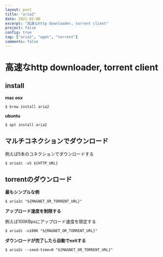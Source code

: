 ```yaml
---
layout: post
title: "aria2"
date: 2021-02-08
excerpt: "高速なhttp downloader, torrent client"
project: false
config: true
tag: ["aria2", "wget", "torrent"]
comments: false
---
```


# 高速なhttp downloader, torrent client

## install

**mac osx**
```console
$ brew install aria2
```

**ubuntu**
```console
$ apt install aria2
```

## マルチコネクションでダウンロード

例えば5本のコネクションでダウンロードする

```console
$ aria2c -x5 ${HTTP_URL}
```

## torrentのダウンロード

**最もシンプルな例**
```console
$ aria2c "${MAGNET_OR_TORRENT_URL}"
```

**アップロード速度を制限する**  

例えば100KBpsにアップロード速度を限定する

```console
$ aria2c -u100K "${MAGNET_OR_TORRENT_URL}"
```

**ダウンロードが完了したら自動でexitする**  

```console
$ aria2c --seed-time=0 "${MAGNET_OR_TORRENT_URL}"
```
